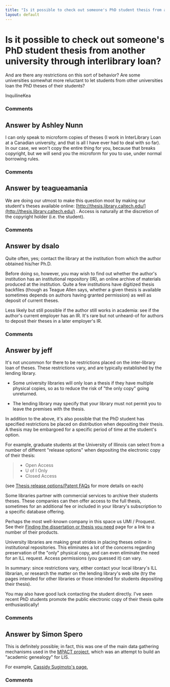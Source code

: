 ```yaml
---
title: "Is it possible to check out someone's PhD student thesis from another university through interlibrary loan?"
layout: default
---
```

Is it possible to check out someone's PhD student thesis from another university through interlibrary loan?
=====================
And are there any restrictions on this sort of behavior? Are some
universities somewhat more reluctant to let students from other
universities loan the PhD theses of their students?

InquilineKea

### Comments ###


Answer by Ashley Nunn
----------------
I can only speak to microform copies of theses (I work in InterLibrary
Loan at a Canadian university, and that is all I have ever had to deal
with so far). In our case, we won't copy the entire thing for you,
because that breaks copyright, but we will send you the microform for
you to use, under normal borrowing rules.

### Comments ###

Answer by teagueamania
----------------
We are doing our utmost to make this question moot by making our
student's theses available online:
[http://thesis.library.caltech.edu/](http://thesis.library.caltech.edu/)
. Access is naturally at the discretion of the copyright holder (i.e.
the student).

### Comments ###

Answer by dsalo
----------------
Quite often, yes; contact the library at the institution from which the
author obtained his/her Ph.D.

Before doing so, however, you may wish to find out whether the author's
institution has an institutional repository (IR), an online archive of
materials produced at the institution. Quite a few institutions have
digitized thesis backfiles (though as Teague Allen says, whether a given
thesis is available sometimes depends on authors having granted
permission) as well as deposit of current theses.

Less likely but still possible if the author still works in academia:
see if the author's current employer has an IR. It's rare but not
unheard-of for authors to deposit their theses in a later employer's IR.

### Comments ###

Answer by jeff
----------------
It's not uncommon for there to be restrictions placed on the
inter-library loan of theses. These restrictions vary, and are typically
established by the lending library.

-   Some university libraries will only loan a thesis if they have
    multiple physical copies, so as to reduce the risk of "the only
    copy" going unreturned.

-   The lending library may specify that your library must not permit
    you to leave the premises with the thesis.

In addition to the above, it's also possible that the PhD student has
specified restrictions be placed on distribution when depositing their
thesis. A thesis may be embargoed for a specific period of time at the
student's option.

For example, graduate students at the University of Illinois can select
from a number of different "release options" when depositing the
electronic copy of their thesis:

> -   Open Access
> -   U of I Only
> -   Closed Access

(see [Thesis release options/Patent
FAQs](http://www.grad.illinois.edu/thesis-faqs#Thesis_release_options)
for more details on each)

Some libraries partner with commercial services to archive their
students theses. These companies can then offer access to the full
thesis, sometimes for an additional fee or included in your library's
subscription to a specific database offering.

Perhaps the most well-known company in this space us UMI / Proquest. See
their [Finding the dissertation or thesis you
need](http://www.proquest.com/en-US/products/dissertations/finding.shtml)
page for a link to a number of their products.

University libraries are making great strides in placing theses online
in institutional repositories. This eliminates a lot of the concerns
regarding preservation of the "only" physical copy, and can even
eliminate the need for an ILL request. Access permissions (you guessed
it) can vary.

In summary: since restrictions vary, either contact your local library's
ILL librarian, or research the matter on the lending library's web site
(try the pages intended for other libraries or those intended for
students depositing their thesis).

You may also have good luck contacting the student directly. I've seen
recent PhD students promote the public electronic copy of their thesis
quite enthusiastically!

### Comments ###

Answer by Simon Spero
----------------
This is definitely possible; in fact, this was one of the main data
gathering mechanisms used in the [MPACT
project](http://www.ibiblio.org/mpact/), which was an attempt to build
an "academic genealogy" for LIS.

For example, [Cassidy Sugimoto's
page.](http://www.ibiblio.org/mpact/mpact.php?op=show_tree&id=1558)

### Comments ###

